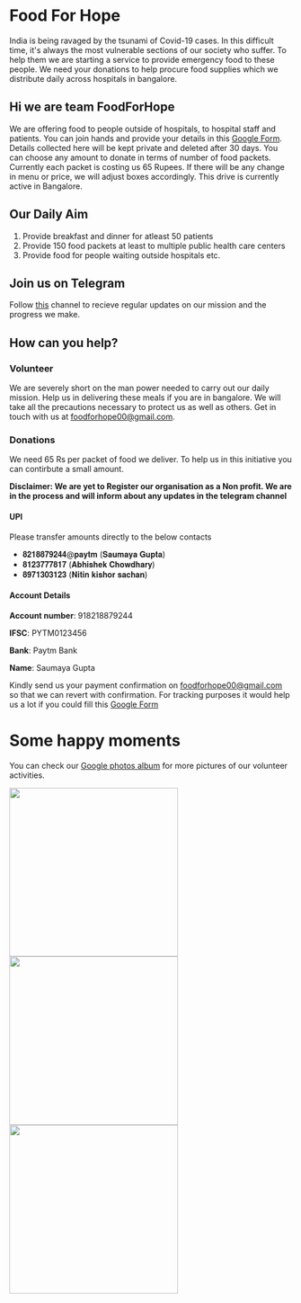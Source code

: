 # Food For Hope
India is being ravaged by the tsunami of Covid-19 cases. In this difficult time, it's always the most vulnerable sections of our society who suffer. To help them we are starting a service to provide emergency food to these people. We need your donations to help procure food supplies which we distribute daily across hospitals in bangalore.
## Hi we are team FoodForHope
We are offering food to people outside of hospitals, to hospital staff and patients. You can join hands and provide your details in this [Google Form](https://forms.gle/MrSGPGru2aURSCbA8). Details collected here will be kept private and deleted after 30 days. You can choose any amount to donate in terms of  number of food packets. Currently each packet is costing us 65 Rupees. If there will be any change in menu or price, we will adjust boxes accordingly. This drive is currently active in Bangalore.
## Our Daily Aim 
1. Provide breakfast and dinner for atleast 50 patients
2. Provide 150 food packets at least to multiple public health care centers
3. Provide food for people waiting outside hospitals etc. 

## Join us on Telegram
Follow [this](https://t.me/FoodForHope) channel to recieve regular updates on our mission and the progress we make. 

## How can you help?
### Volunteer
We are severely short on the man power needed to carry out our daily mission. Help us in delivering these meals if you are in bangalore. We will take all the precautions necessary to protect us as well as others. Get in touch with us at foodforhope00@gmail.com.
### Donations
We need 65 Rs per packet of food we deliver. To help us in this initiative you can contirbute a small amount. 

**Disclaimer: We are yet to Register our organisation as a Non profit. We are in the process and will inform about any updates in the telegram channel**

#### UPI
Please transfer amounts directly to the below contacts
- 𝟖𝟐𝟏𝟖𝟖𝟕𝟗𝟐𝟒𝟒@𝐩𝐚𝐲𝐭𝐦 (𝐒𝐚𝐮𝐦𝐚𝐲𝐚 𝐆𝐮𝐩𝐭𝐚) 
- 𝟖𝟏𝟐𝟑𝟕𝟕𝟕𝟖𝟏𝟕 (𝐀𝐛𝐡𝐢𝐬𝐡𝐞𝐤 𝐂𝐡𝐨𝐰𝐝𝐡𝐚𝐫𝐲)
- 𝟖𝟗𝟕𝟏𝟑𝟎𝟑𝟏𝟐𝟑 (𝐍𝐢𝐭𝐢𝐧 𝐤𝐢𝐬𝐡𝐨𝐫 𝐬𝐚𝐜𝐡𝐚𝐧)

#### Account Details

**Account number**: 918218879244

**IFSC**: PYTM0123456

**Bank**: Paytm Bank

**Name**: Saumaya Gupta

Kindly send us your payment confirmation on foodforhope00@gmail.com so that we can revert with confirmation. For tracking purposes it would help us a lot if you could fill this [Google Form](https://forms.gle/MrSGPGru2aURSCbA8)

# Some happy moments
You can check our [Google photos album](https://photos.app.goo.gl/PUdDLUDadChEh1Hf9) for more pictures of our volunteer activities.


<p float="left">
  <img src="https://user-images.githubusercontent.com/5796258/116056156-1658eb80-a69b-11eb-8032-8abcfeb9c9cc.jpeg" width="300" />
  <img src="https://user-images.githubusercontent.com/5796258/116056069-ff19fe00-a69a-11eb-86b2-0c16ae8b4f79.jpeg" width="300" /> 
  <img src="https://user-images.githubusercontent.com/5796258/116056789-cd556700-a69b-11eb-89ba-038f017526a3.jpeg" width="300" /> 
</p>
